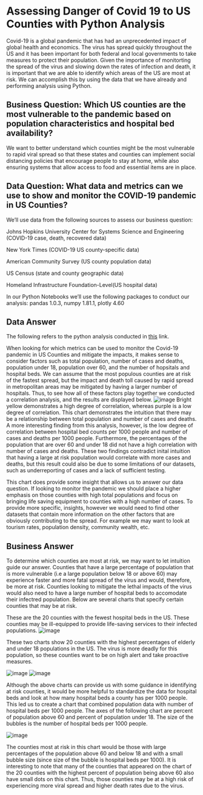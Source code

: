 # Assessing Danger of Covid 19 to US Counties with Python Analysis
Covid-19 is a global pandemic that has had an unprecedented impact of global health and economics.  The virus has spread quickly throughout the US and it has been important for both federal and local governments to take measures to protect their population.  Given the importance of monitorting the spread of the virus and slowing down the rates of infection and death, it is important that we are able to identify which areas of the US are most at risk.  We can accomplish this by using the data that we have already and performing analysis using Python.

## Business Question: Which US counties are the most vulnerable to the pandemic based on population characteristics and hospital bed availability?
We want to better understand which counties might be the most vulnerable to rapid viral spread so that these states and counties can implement social distancing policies that encourage people to stay at home, while also ensuring systems that allow access to food and essential items are in place.

## Data Question: What data and metrics can we use to show and monitor the COVID-19 pandemic in US Counties?
We’ll use data from the following sources to assess our business question:

Johns Hopkins University Center for Systems Science and Engineering (COVID-19 case, death, recovered data)

New York Times (COVID-19 US county-specific data)

American Community Survey (US county population data)

US Census (state and county geographic data)

Homeland Infrastructure Foundation-Level(US hospital data)

In our Python Notebooks we’ll use the following packages to conduct our analysis:
  pandas 1.0.3, numpy 1.81.1, plotly 4.60

## Data Answer

The following refers to the python analysis conducted in [this](htps://github.com/diallo-scott/covid-19-county-risk-python-analysis/blob/master/Covid_19.ipynb) link.

When looking for which metrics can be used to monitor the Covid-19 pandemic in US Counties and mitigate the impacts, it makes sense to consider factors such as total population, number of cases and deaths, population under 18, population over 60, and the number of hopsitals and hospital beds.  We can assume that the most populous counties are at risk of the fastest spread, but the impact and death toll caused by rapid spread in metropolitan areas may be mitigated by having a larger number of hospitals.  Thus, to see how all of these factors play together we conducted a correlation analysis, and the results are displayed below.
![image](https://github.com/diallo-scott/covid-19-county-risk-python-analysis/blob/master/Plots/Covid%20Correlation%20Heatmap.png)
Bright yellow demonstrates a high degree of correlation, whereas purple is a low degree of correlation.  This chart demonstrates the intuition that there may be a relationship between total population and number of cases and deaths.  A more interesting finding from this analysis, however, is the low degree of correlation between hospital bed counts per 1000 people and number of cases and deaths per 1000 people.  Furthermore, the percentages of the population that are over 60 and under 18 did not have a high correlation with number of cases and deaths.  These two findings contradict inital intuition that having a large at risk population would correlate with more cases and deaths, but this result could also be due to some limitations of our datasets, such as underreporting of cases and a lack of sufficient testing.

This chart does provide some insight that allows us to answer our data question.  If looking to monitor the pandemic we should place a higher emphasis on those counties with high total populations and focus on bringing life saving equipment to counties with a high number of cases.  To provide more specific, insights, however we would need to find other datasets that contain more information on the other factors that are obviously contributing to the spread.  For example we may want to look at tourism rates, population density, community wealth, etc.

## Business Answer

To determine which counties are most at risk, we may want to let intuition guide our answer.  Counties that have a large percentage of population that is more vulnerable (i.e a large population below 18 or above 60) may experience faster and more fatal spread of the virus and would, therefore, be more at risk.  Counties looking to mitigate the lethal impacts of the virus would also need to have a large number of hospital beds to accomodate their infectred population.  Below are several charts that specify certain counties that may be at risk.

These are the 20 counties with the fewest hospital beds in the US.  These counties may be ill-equipped to provide life-saving services to their infected populations.
![image](https://github.com/diallo-scott/covid-19-county-risk-python-analysis/blob/master/Plots/US%20Counties%20with%20the%20Fewest%20Hospital%20Beds.png)

These two charts show 20 counties with the highest percentages of elderly and under 18 populations in the US.  The virus is more deadly for this population, so these counties want to be on high alert and take proactive measures.

![image](https://github.com/diallo-scott/covid-19-county-risk-python-analysis/blob/master/Plots/US%20Counties%20with%20the%20Highest%20Percent%20of%20Population%20Ages%2060%2B.png)
![image](https://github.com/diallo-scott/covid-19-county-risk-python-analysis/blob/master/Plots/US%20Counties%20with%20the%20Highest%20Percent%20of%20Population%20Under%20Age%2018.png)

Although the above charts can provide us with some guidance in identifying at risk counties, it would be more helpful to standardize the data for hospital beds and look at how many hospital beds a county has per 1000 people.  This led us to create a chart that combined population data with number of hospital beds per 1000 people. The axes of the following chart are percent of population above 60 and percent of population under 18.  The size of the bubbles is the number of hospital beds per 1000 people.

![image](https://github.com/diallo-scott/covid-19-county-risk-python-analysis/blob/master/Plots/Percentage%20of%20Population%20Under%2018%20and%20Over%2060%20in%20US%20Counties.png)

The counties most at risk in this chart would be those with large percentages of the population above 60 and below 18 and with a small bubble size (since size of the bubble is hospital beds per 1000).  It is interesting to note that many of the counties that appeared on the chart of the 20 counties with the highest percent of population being above 60 also have small dots on this chart.  Thus, those counties may be at a high risk of experiencing more viral spread and higher death rates due to the virus.
